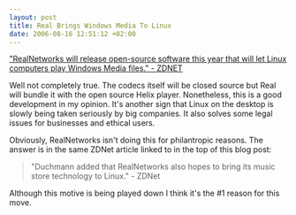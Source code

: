 ```yaml
--- 
layout: post
title: Real Brings Windows Media To Linux
date: 2006-08-16 12:51:12 +02:00
---
```

["RealNetworks will release open-source software this year that will let Linux computers play Windows Media files." - ZDNET](http://news.zdnet.com/2100-3513_22-6105970.html "Real to plug Windows media support into Linux | Tech News on ZDNet")

Well not completely true. The codecs itself will be closed source but Real will bundle it with the open source Helix player. Nonetheless, this is a good development in my opinion. It's another sign that Linux on the desktop is slowly being taken seriously by big companies. It also solves some legal issues for businesses and ethical users.

Obviously, RealNetworks isn't doing this for philantropic reasons. The answer is in the same ZDNet article linked to in the top of this blog post:

> "Duchmann added that RealNetworks also hopes to bring its music store technology to Linux." - ZDNet

Although this motive is being played down I think it's the #1 reason for this move.
